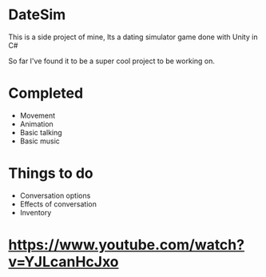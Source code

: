 # DateSim

This is a side project of mine, Its a dating simulator game done with Unity in C#

So far I've found it to be a super cool project to be working on.


# Completed 
* Movement
* Animation
* Basic talking
* Basic music

# Things to do
* Conversation options
* Effects of conversation
* Inventory


# https://www.youtube.com/watch?v=YJLcanHcJxo
